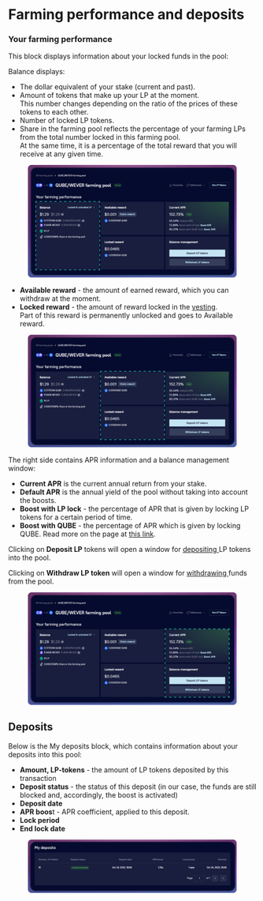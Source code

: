 # Farming performance and deposits

### Your farming performance

This block displays information about your locked funds in the pool:

Balance displays:

* The dollar equivalent of your stake (current and past).
* Amount of tokens that make up your LP at the moment.\
  This number changes depending on the ratio of the prices of these tokens to each other.
* Number of locked LP tokens.
* Share in the farming pool reflects the percentage of your farming LPs from the total number locked in this farming pool.\
  At the same time, it is a percentage of the total reward that you will receive at any given time.

<figure><img src="../../../../../.gitbook/assets/image (201).png" alt=""><figcaption></figcaption></figure>

* **Available reward** - the amount of earned reward, which you can withdraw at the moment.
* **Locked reward** - the amount of reward locked in the [vesting](../../../concepts/vesting.md).\
  Part of this reward is permanently unlocked and goes to Available reward.

<figure><img src="../../../../../.gitbook/assets/image (260).png" alt=""><figcaption></figcaption></figure>

The right side contains APR information and a balance management window:

* **Current APR** is the current annual return from your stake.
* **Default APR** is the annual yield of the pool without taking into account the boosts.
* **Boost with LP lock** - the percentage of APR that is given by locking LP tokens for a certain period of time.
* **Boost with QUBE** - the percentage of APR which is given by locking QUBE. Read more on the page at [this link](../../how-to/get-a-boost.md).

Clicking on **Deposit LP** tokens will open a window for [depositing ](../../how-to/deposit-withdraw-farm-tokens.md)LP tokens into the pool.

Clicking on **Withdraw LP token** will open a window for [withdrawing ](../../how-to/deposit-withdraw-farm-tokens.md)funds from the pool.

<figure><img src="../../../../../.gitbook/assets/image (253).png" alt=""><figcaption></figcaption></figure>

## Deposits

Below is the My deposits block, which contains information about your deposits into this pool:

* **Amount, LP-tokens** - the amount of LP tokens deposited by this transaction
* **Deposit status** - the status of this deposit (in our case, the funds are still blocked and, accordingly, the boost is activated)
* **Deposit date**
* **APR boos**t - APR coefficient, applied to this deposit.
* **Lock period**
* **End lock date**

<figure><img src="../../../../../.gitbook/assets/image (257).png" alt=""><figcaption></figcaption></figure>
